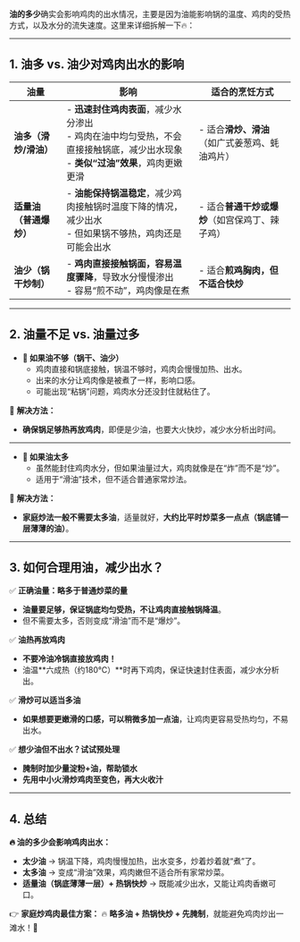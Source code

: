 **油的多少**确实会影响鸡肉的出水情况，主要是因为油能影响锅的温度、鸡肉的受热方式，以及水分的流失速度。这里来详细拆解一下🔥：

---

## **1. 油多 vs. 油少对鸡肉出水的影响**
| 油量 | **影响** | **适合的烹饪方式** |
|---|---|---|
| **油多（滑炒/滑油）** | - **迅速封住鸡肉表面**，减少水分渗出<br>- 鸡肉在油中均匀受热，不会直接接触锅底，减少出水现象<br>- **类似“过油”效果**，鸡肉更嫩更滑 | - 适合**滑炒、滑油**（如广式姜葱鸡、蚝油鸡片） |
| **适量油（普通爆炒）** | - **油能保持锅温稳定**，减少鸡肉接触锅时温度下降的情况，减少出水<br>- 但如果锅不够热，鸡肉还是可能会出水 | - 适合**普通干炒或爆炒**（如宫保鸡丁、辣子鸡） |
| **油少（锅干炒制）** | - **鸡肉直接接触锅面，容易温度骤降**，导致水分慢慢渗出<br>- 容易“煎不动”，鸡肉像是在煮 | - 适合**煎鸡胸肉，但不适合快炒** |

---

## **2. 油量不足 vs. 油量过多**
- **🛑 如果油不够（锅干、油少）**
  - 鸡肉直接和锅底接触，锅温不够时，鸡肉会慢慢加热、出水。
  - 出来的水分让鸡肉像是被煮了一样，影响口感。
  - 可能出现“粘锅”问题，鸡肉水分还没封住就粘住了。

🔹 **解决方法：**
  - **确保锅足够热再放鸡肉**，即便是少油，也要大火快炒，减少水分析出时间。

---

- **🛑 如果油太多**
  - 虽然能封住鸡肉水分，但如果油量过大，鸡肉就像是在“炸”而不是“炒”。
  - 适用于“滑油”技术，但不适合普通家常炒法。

🔹 **解决方法：**
  - **家庭炒法一般不需要太多油**，适量就好，**大约比平时炒菜多一点点（锅底铺一层薄薄的油）**。

---

## **3. 如何合理用油，减少出水？**
✅ **正确油量：略多于普通炒菜的量**
   - **油量要足够，保证锅底均匀受热，不让鸡肉直接触锅降温**。
   - 但不需要太多，否则变成“滑油”而不是“爆炒”。

✅ **油热再放鸡肉**
   - **不要冷油冷锅直接放鸡肉！**  
   - 油温**六成热（约180℃）**时再下鸡肉，保证快速封住表面，减少水分析出。

✅ **滑炒可以适当多油**
   - **如果想要更嫩滑的口感，可以稍微多加一点油**，让鸡肉更容易受热均匀，不易出水。

✅ **想少油但不出水？试试预处理**
   - **腌制时加少量淀粉+油，帮助锁水**
   - **先用中小火滑炒鸡肉至变色，再大火收汁**

---

## **4. 总结**
**🔥 油的多少会影响鸡肉出水：**
- **太少油** → 锅温下降，鸡肉慢慢加热，出水变多，炒着炒着就“煮”了。
- **太多油** → 变成“滑油”效果，鸡肉嫩但不适合所有家常炒菜。
- **适量油（锅底薄薄一层）+ 热锅快炒** → 既能减少出水，又能让鸡肉香嫩可口。

👉 **家庭炒鸡肉最佳方案：** 🔥 **略多油 + 热锅快炒 + 先腌制**，就能避免鸡肉炒出一滩水！🚀